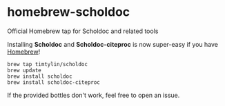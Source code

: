homebrew-scholdoc
=================

Official Homebrew tap for Scholdoc and related tools

Installing **Scholdoc** and **Scholdoc-citeproc** is now super-easy if you have [Homebrew][brew]!

    brew tap timtylin/scholdoc
    brew update
    brew install scholdoc
    brew install scholdoc-citeproc

If the provided bottles don't work, feel free to open an issue.

[brew]: http://brew.sh